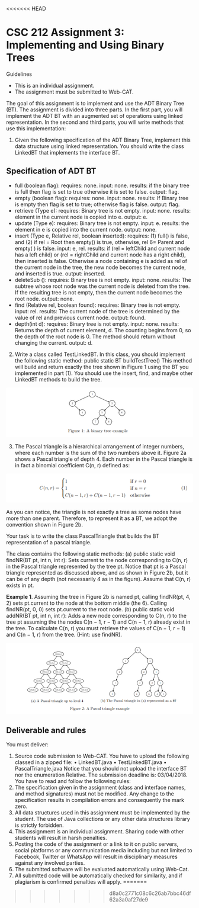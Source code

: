<<<<<<< HEAD
# CSC 212 Assignment 3: Implementing and Using Binary Trees
Guidelines
- This is an individual assignment.
- The assignment must be submitted to Web-CAT.

The goal of this assignment is to implement and use the ADT Binary Tree (BT). The
assignment is divided into three parts. In the first part, you will implement the ADT BT with
an augmented set of operations using linked representation. In the second and third parts, you
will write methods that use this implementation:

1. Given the following specification of the ADT Binary Tree, implement this data structure
using linked representation. You should write the class LinkedBT that implements the
interface BT.

## Specification of ADT BT
- full (boolean flag): requires: none. input: none. results: if the binary tree is full
then flag is set to true otherwise it is set to false. output: flag.
- empty (boolean flag): requires: none. input: none. results: If Binary tree is
empty then flag is set to true; otherwise flag is false. output: flag.
- retrieve (Type e): requires: Binary tree is not empty. input: none. results:
element in the current node is copied into e. output: e.
- update (Type e): requires: Binary tree is not empty. input: e. results: the
element in e is copied into the current node. output: none.
- insert (Type e, Relative rel, boolean inserted): requires: (1) full() is false, and (2)
if rel = Root then empty() is true, otherwise, rel 6= Parent and empty( ) is false.
input: e, rel. results: if (rel = leftChild and current node has a left child) or (rel
= rightChild and current node has a right child), then inserted is false. Otherwise
a node containing e is added as rel of the current node in the tree, the new node
becomes the current node, and inserted is true. output: inserted.
- deleteSub (): requires: Binary tree is not empty. input: none. results: The
subtree whose root node was the current node is deleted from the tree. If the
resulting tree is not empty, then the current node becomes the root node. output:
none.
- find (Relative rel, boolean found): requires: Binary tree is not empty. input: rel.
results: The current node of the tree is determined by the value of rel and previous
current node. output: found.
- depth(int d): requires: Binary tree is not empty. input: none. results: Returns
the depth of current element, d. The counting begins from 0, so the depth of the
root node is 0. The method should return without changing the current. output:
d.
2. Write a class called TestLinkedBT. In this class, you should implement the following static
method:
public static BT <Integer> buildTestTree()
This method will build and return exactly the tree shown in Figure 1 using the BT you
implemented in part (1). You should use the insert, find, and maybe other LinkedBT
methods to build the tree.

![screenshot](pa3-1.png)


3. The Pascal triangle is a hierarchical arrangement of integer numbers, where each number
is the sum of the two numbers above it. Figure 2a shows a Pascal triangle of depth 4.
Each number in the Pascal triangle is in fact a binomial coefficient C(n, r) defined as:

![screenshot](pa3-3.png)

As you can notice, the triangle is not exactly a tree as some nodes have more than one
parent. Therefore, to represent it as a BT, we adopt the convention shown in Figure 2b.

Your task is to write the class PascalTriangle that builds the BT representation of a pascal
triangle.

The class contains the following static methods:
(a) public static void findNR(BT<Integer> pt, int n, int r): Sets current to the node corresponding to C(n, r) in the Pascal triangle represented by the tree pt. Notice that
pt is a Pascal triangle represented as discussed above, and as shown in Figure 2b,
but it can be of any depth (not necessarily 4 as in the figure). Assume that C(n, r)
exists in pt.

**Example 1**. 
Assuming the tree in Figure 2b is named pt, calling findNR(pt, 4, 2)
sets pt.current to the node at the bottom middle (the 6). Calling findNR(pt, 0, 0)
sets pt.current to the root node.
(b) public static void addNR(BT<Integer> pt, int n, int r): Adds a new node corresponding to C(n, r) to the tree pt assuming the the nodes C(n − 1, r − 1) and C(n − 1, r)
already exist in the tree. To calculate C(n, r) you must retrieve the values of
C(n − 1, r − 1) and C(n − 1, r) from the tree. (Hint: use findNR).


![screenshot](pa3-2.png)


## Deliverable and rules
You must deliver:
1. Source code submission to Web-CAT. You have to upload the following classed in a zipped
file:
• LinkedBT.java
• TestLinkedBT.java
• PascalTriangle.java
Notice that you should not upload the interface BT nor the enumeration Relative.
The submission deadline is: 03/04/2018.
You have to read and follow the following rules:
1. The specification given in the assignment (class and interface names, and method
signatures) must not be modified. Any change to the specification results in compilation
errors and consequently the mark zero.
2. All data structures used in this assignment must be implemented by the student. The
use of Java collections or any other data structures library is strictly forbidden.
3. This assignment is an individual assignment. Sharing code with other students will result
in harsh penalties.
4. Posting the code of the assignment or a link to it on public servers, social platforms or
any communication media including but not limited to Facebook, Twitter or WhatsApp
will result in disciplinary measures against any involved parties.
5. The submitted software will be evaluated automatically using Web-Cat.
6. All submitted code will be automatically checked for similarity, and if plagiarism is confirmed penalties will apply.
=======

>>>>>>> d8a0c2771c08c6c26ab7bbc46df62a3a0af27de9
